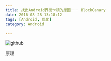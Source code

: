 ```yaml
---
title: 找出Android界面卡顿的原因－－ BlockCanary
date: 2016-08-28 13:18:12
tags: [Android, 优化]
category: Android

---
```


![github](https://github.com/markzhai/AndroidPerformanceMonitor)


原理
